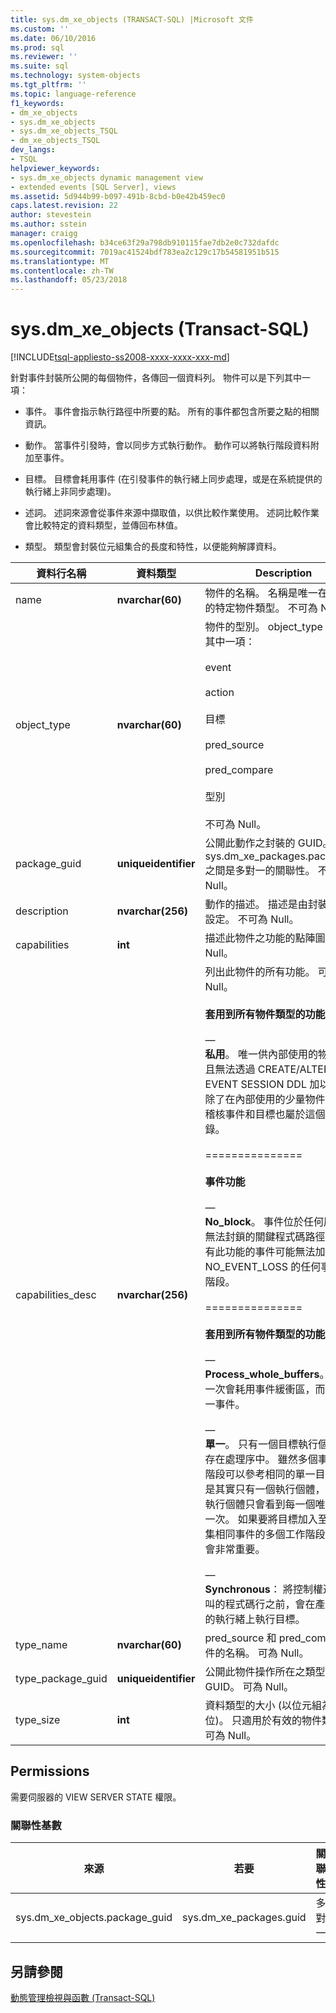 ```yaml
---
title: sys.dm_xe_objects (TRANSACT-SQL) |Microsoft 文件
ms.custom: ''
ms.date: 06/10/2016
ms.prod: sql
ms.reviewer: ''
ms.suite: sql
ms.technology: system-objects
ms.tgt_pltfrm: ''
ms.topic: language-reference
f1_keywords:
- dm_xe_objects
- sys.dm_xe_objects
- sys.dm_xe_objects_TSQL
- dm_xe_objects_TSQL
dev_langs:
- TSQL
helpviewer_keywords:
- sys.dm_xe_objects dynamic management view
- extended events [SQL Server], views
ms.assetid: 5d944b99-b097-491b-8cbd-b0e42b459ec0
caps.latest.revision: 22
author: stevestein
ms.author: sstein
manager: craigg
ms.openlocfilehash: b34ce63f29a798db910115fae7db2e0c732dafdc
ms.sourcegitcommit: 7019ac41524bdf783ea2c129c17b54581951b515
ms.translationtype: MT
ms.contentlocale: zh-TW
ms.lasthandoff: 05/23/2018
---
```

# <a name="sysdmxeobjects-transact-sql"></a>sys.dm_xe_objects (Transact-SQL)
[!INCLUDE[tsql-appliesto-ss2008-xxxx-xxxx-xxx-md](../../includes/tsql-appliesto-ss2008-xxxx-xxxx-xxx-md.md)]

  針對事件封裝所公開的每個物件，各傳回一個資料列。 物件可以是下列其中一項：  
  
-   事件。 事件會指示執行路徑中所要的點。 所有的事件都包含所要之點的相關資訊。  
  
-   動作。 當事件引發時，會以同步方式執行動作。 動作可以將執行階段資料附加至事件。  
  
-   目標。 目標會耗用事件 (在引發事件的執行緒上同步處理，或是在系統提供的執行緒上非同步處理)。  
  
-   述詞。 述詞來源會從事件來源中擷取值，以供比較作業使用。 述詞比較作業會比較特定的資料類型，並傳回布林值。  
  
-   類型。 類型會封裝位元組集合的長度和特性，以便能夠解譯資料。  

 |資料行名稱|資料類型|Description|  
|-----------------|---------------|-----------------|  
|name|**nvarchar(60)**|物件的名稱。 名稱是唯一在封裝中的特定物件類型。 不可為 Null。|  
|object_type|**nvarchar(60)**|物件的型別。 object_type 是下列其中一項：<br /><br /> event<br /><br /> action<br /><br /> 目標<br /><br /> pred_source<br /><br /> pred_compare<br /><br /> 型別<br /><br /> 不可為 Null。|  
|package_guid|**uniqueidentifier**|公開此動作之封裝的 GUID。 這與 sys.dm_xe_packages.package_id 之間是多對一的關聯性。 不可為 Null。|  
|description|**nvarchar(256)**|動作的描述。 描述是由封裝作者所設定。 不可為 Null。|  
|capabilities|**int**|描述此物件之功能的點陣圖。 可為 Null。|  
|capabilities_desc|**nvarchar(256)**|列出此物件的所有功能。 可為 Null。<br /><br /> **套用到所有物件類型的功能**<br /><br /> —<br />                                **私用**。 唯一供內部使用的物件，而且無法透過 CREATE/ALTER EVENT SESSION DDL 加以存取。 除了在內部使用的少量物件以外，稽核事件和目標也屬於這個類別目錄。<br /><br /> ===============<br /><br /> **事件功能**<br /><br /> —<br />                                **No_block**。 事件位於任何原因都無法封鎖的關鍵程式碼路徑中。 具有此功能的事件可能無法加入指定 NO_EVENT_LOSS 的任何事件工作階段。<br /><br /> ===============<br /><br /> **套用到所有物件類型的功能**<br /><br /> —<br />                                **Process_whole_buffers**。 目標一次會耗用事件緩衝區，而不是逐一事件。<br /><br /> —<br />                        **單一**。 只有一個目標執行個體可以存在處理序中。 雖然多個事件工作階段可以參考相同的單一目標，但是其實只有一個執行個體，而且該執行個體只會看到每一個唯一事件一次。 如果要將目標加入至全部收集相同事件的多個工作階段，這就會非常重要。<br /><br /> —<br />                                **Synchronous**： 將控制權送回呼叫的程式碼行之前，會在產生事件的執行緒上執行目標。|  
|type_name|**nvarchar(60)**|pred_source 和 pred_compare 物件的名稱。 可為 Null。|  
|type_package_guid|**uniqueidentifier**|公開此物件操作所在之類型的封裝 GUID。 可為 Null。|  
|type_size|**int**|資料類型的大小 (以位元組為單位)。 只適用於有效的物件類型。 可為 Null。|  
  
## <a name="permissions"></a>Permissions  
 需要伺服器的 VIEW SERVER STATE 權限。  
  
### <a name="relationship-cardinalities"></a>關聯性基數  
  
|來源|若要|關聯性|  
|----------|--------|------------------|  
|sys.dm_xe_objects.package_guid|sys.dm_xe_packages.guid|多對一|  
  
## <a name="see-also"></a>另請參閱  
 [動態管理檢視與函數 &#40;Transact-SQL&#41;](~/relational-databases/system-dynamic-management-views/system-dynamic-management-views.md)  
  
  

